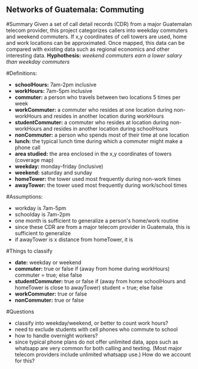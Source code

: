 <h2>Networks of Guatemala: Commuting</h2>

#Summary
Given a set of call detail records (CDR) from a major Guatemalan telecom provider, this project categorizes callers into weekday commuters and weekend commuters. If x,y coordinates of cell towers are used, home and work locations can be approximated. Once mapped, this data can be compared with existing data such as regional economics and other interesting data. 
**Hyphothesis:** _weekend commuters earn a lower salary than weekday commuters_ 

#Definitions:
- **schoolHours:** 7am-2pm inclusive
- **workHours:** 7am-5pm inclusive
- **commuter:** a person who travels between two locations 5 times per week
- **workCommuter:** a commuter who resides at one location during non-workHours and resides in another location during workHours
- **studentCommuter:** a commuter who resides at location during non-workHours and resides in another location during schoolHours
- **nonCommuter:** a person who spends most of their time at one location
- **lunch:** the typical lunch time during which a commuter might make a phone call 
- **area studied:** the area enclosed in the x,y coordinates of towers (coverage map)
- **weekday:** monday-friday (inclusive)
- **weekend:** saturday and sunday
- **homeTower:** the tower used most frequently during non-work times
- **awayTower:** the tower used most frequently during work/school times

#Assumptions:
- workday is 7am-5pm
- schoolday is 7am-2pm
- one month is sufficient to generalize a person's home/work routine
- since these CDR are from a major telecom provider in Guatemala, this is
  sufficient to generalize
- if awayTower is x distance from homeTower, it is

#Things to classify
- **date:** weekday or weekend
- **commuter:** true or false if (away from home during workHours) commuter = true; else false
- **studentCommuter:** true or false if (away from home schoolHours and homeTower is close to awayTower) student = true; else false
- **workCommuter:** true or false 
- **nonCommuter:** true or false

#Questions
- classify into weekday/weekend, or better to count work hours?
- need to exclude students with cell phones who commute to school
- how to handle overnight workers? 
- since typical phone plans do not offer unlimited data, apps such as
  whatsapp are very common for both calling and texting. (Most major telecom
providers include unlimited whatsapp use.) How do we account
for this?

